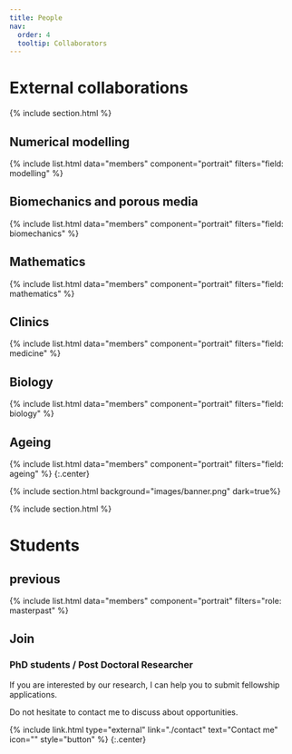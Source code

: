 ```yaml
---
title: People
nav:
  order: 4
  tooltip: Collaborators
---
```





# <i class="fas fa-users"></i>External collaborations


{% include section.html %}

## Numerical modelling
{%
  include list.html
  data="members"
  component="portrait"
  filters="field: modelling"
%}

## Biomechanics and porous media
{%
  include list.html
  data="members"
  component="portrait"
  filters="field: biomechanics"
%}

## Mathematics
{%
  include list.html
  data="members"
  component="portrait"
  filters="field: mathematics"
%}

## Clinics
{%
  include list.html
  data="members"
  component="portrait"
  filters="field: medicine"
%}

## Biology
{%
  include list.html
  data="members"
  component="portrait"
  filters="field: biology"
%}

## Ageing
{%
  include list.html
  data="members"
  component="portrait"
  filters="field: ageing"
%}
{:.center}

{% include section.html background="images/banner.png" dark=true%}

{% include section.html %}


# Students

## previous

{%
  include list.html
  data="members"
  component="portrait"
  filters="role: masterpast"
%}



## Join

### PhD students / Post Doctoral Researcher

If you are interested by our research, I can help you to submit fellowship applications.

Do not hesitate to contact me to discuss about opportunities.


{% include link.html type="external" link="./contact" text="Contact me" icon="" style="button" %}
{:.center}


